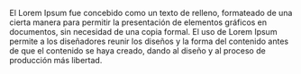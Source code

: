 El Lorem Ipsum fue concebido como un texto de relleno, formateado de una cierta manera
para permitir la presentación de elementos gráficos en documentos, sin necesidad de una copia formal.
El uso de Lorem Ipsum permite a los diseñadores reunir los diseños y la forma del contenido
antes de que el contenido se haya creado, dando al diseño y al proceso de producción más libertad.
